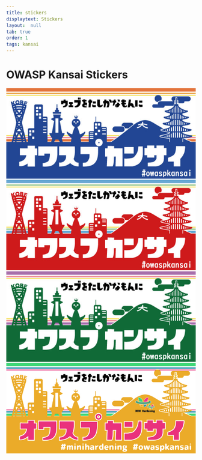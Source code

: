 ```yaml
---
title: stickers
displaytext: Stickers
layout:  null
tab: true
order: 1
tags: kansai
---
```



# OWASP Kansai Stickers

<img src="assets/images/OwaspKansai_Blue.jpg" alt="OWASP Kansai">
<img src="assets/images/OwaspKansai_Red.jpg" alt="OWASP Kansai">
<img src="assets/images/OwaspKansai_Green.jpg" alt="OWASP Kansai">
<img src="assets/images/OwaspKansai_MINI_Yellow.jpg" alt="MINI Hardenning">
